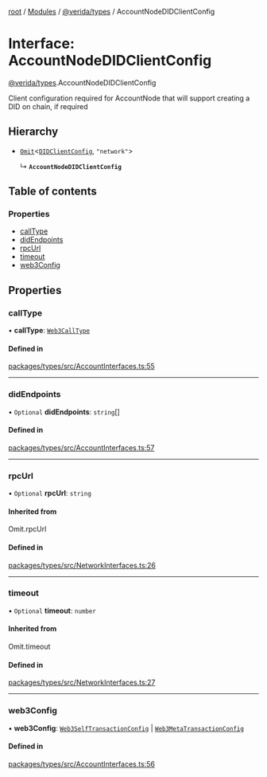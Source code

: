 [root](../README.md) / [Modules](../modules.md) / [@verida/types](../modules/verida_types.md) / AccountNodeDIDClientConfig

# Interface: AccountNodeDIDClientConfig

[@verida/types](../modules/verida_types.md).AccountNodeDIDClientConfig

Client configuration required for AccountNode that will support creating a DID
on chain, if required

## Hierarchy

- [`Omit`](../modules/verida_types._internal_.md#omit)<[`DIDClientConfig`](verida_types.DIDClientConfig.md), ``"network"``\>

  ↳ **`AccountNodeDIDClientConfig`**

## Table of contents

### Properties

- [callType](verida_types.AccountNodeDIDClientConfig.md#calltype)
- [didEndpoints](verida_types.AccountNodeDIDClientConfig.md#didendpoints)
- [rpcUrl](verida_types.AccountNodeDIDClientConfig.md#rpcurl)
- [timeout](verida_types.AccountNodeDIDClientConfig.md#timeout)
- [web3Config](verida_types.AccountNodeDIDClientConfig.md#web3config)

## Properties

### callType

• **callType**: [`Web3CallType`](../modules/verida_types.md#web3calltype)

#### Defined in

[packages/types/src/AccountInterfaces.ts:55](https://github.com/verida/verida-js/blob/a690f60/packages/types/src/AccountInterfaces.ts#L55)

___

### didEndpoints

• `Optional` **didEndpoints**: `string`[]

#### Defined in

[packages/types/src/AccountInterfaces.ts:57](https://github.com/verida/verida-js/blob/a690f60/packages/types/src/AccountInterfaces.ts#L57)

___

### rpcUrl

• `Optional` **rpcUrl**: `string`

#### Inherited from

Omit.rpcUrl

#### Defined in

[packages/types/src/NetworkInterfaces.ts:26](https://github.com/verida/verida-js/blob/a690f60/packages/types/src/NetworkInterfaces.ts#L26)

___

### timeout

• `Optional` **timeout**: `number`

#### Inherited from

Omit.timeout

#### Defined in

[packages/types/src/NetworkInterfaces.ts:27](https://github.com/verida/verida-js/blob/a690f60/packages/types/src/NetworkInterfaces.ts#L27)

___

### web3Config

• **web3Config**: [`Web3SelfTransactionConfig`](verida_types.Web3SelfTransactionConfig.md) \| [`Web3MetaTransactionConfig`](verida_types.Web3MetaTransactionConfig.md)

#### Defined in

[packages/types/src/AccountInterfaces.ts:56](https://github.com/verida/verida-js/blob/a690f60/packages/types/src/AccountInterfaces.ts#L56)
